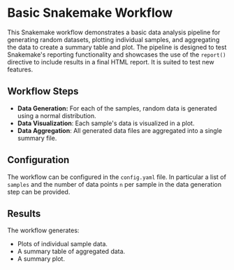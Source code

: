 
# Basic Snakemake Workflow


This Snakemake workflow demonstrates a basic data analysis pipeline for generating random datasets, 
plotting individual samples, and aggregating the data to create a summary table and plot. 
The pipeline is designed to test Snakemake's reporting functionality and showcases the use of the `report()` 
directive to include results in a final HTML report. It is suited to test new features. 

## Workflow Steps

* **Data Generation:** For each of the samples, random data is generated using a normal distribution. 
* **Data Visualization**:  Each sample's data is visualized in a plot. 
* **Data Aggregation**: All generated data files are aggregated into a single summary file. 

## Configuration

The workflow can be configured in the `config.yaml` file. 
In particular a list of `samples` and the number of data points `n` per sample in the data generation step can be provided. 

## Results
The workflow generates:

* Plots of individual sample data.
* A summary table of aggregated data.
* A summary plot.

